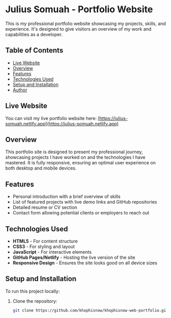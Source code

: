 # Julius Somuah - Portfolio Website

This is my professional portfolio website showcasing my projects, skills, and experience. It's designed to give visitors an overview of my work and capabilities as a developer.

## Table of Contents
- [Live Website](#live-website)
- [Overview](#overview)
- [Features](#features)
- [Technologies Used](#technologies-used)
- [Setup and Installation](#setup-and-installation)
- [Author](#author)

## Live Website
You can visit my live portfolio website here: [https://julius-somuah.netlify.app](https://julius-somuah.netlify.app)

## Overview
This portfolio site is designed to present my professional journey, showcasing projects I have worked on and the technologies I have mastered. It is fully responsive, ensuring an optimal user experience on both desktop and mobile devices.

## Features
- Personal introduction with a brief overview of skills
- List of featured projects with live demo links and GitHub repositories
- Detailed resume or CV section
- Contact form allowing potential clients or employers to reach out

## Technologies Used
- **HTML5** - For content structure
- **CSS3** - For styling and layout
- **JavaScript** - For interactive elements
- **GitHub Pages/Netlify** - Hosting the live version of the site
- **Responsive Design** - Ensures the site looks good on all device sizes

## Setup and Installation
To run this project locally:

1. Clone the repository:
   ```bash
   git clone https://github.com/khophisnow/khophisnow-web-portfolio.git
